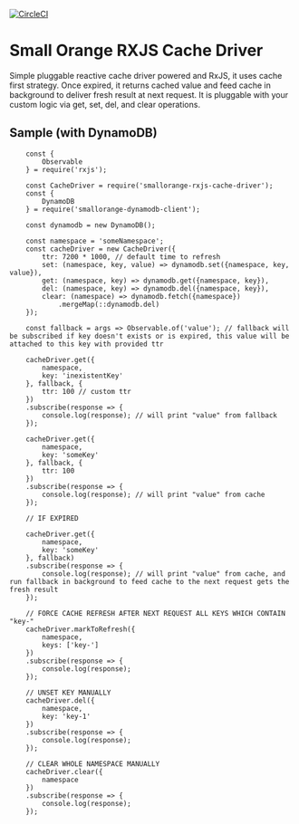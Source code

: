 [![CircleCI](https://circleci.com/gh/feliperohdee/smallorange-rxjs-cache-driver.svg?style=svg)](https://circleci.com/gh/feliperohdee/smallorange-rxjs-cache-driver)

# Small Orange RXJS Cache Driver

Simple pluggable reactive cache driver powered and RxJS, it uses cache first strategy. Once expired, it returns cached value and feed cache in background to deliver fresh result at next request.
It is pluggable with your custom logic via get, set, del, and clear operations.

## Sample (with DynamoDB)
		
		const {
			Observable
		} = require('rxjs');
		
		const CacheDriver = require('smallorange-rxjs-cache-driver');
		const {
			DynamoDB
		} = require('smallorange-dynamodb-client');

		const dynamodb = new DynamoDB();

		const namespace = 'someNamespace';
		const cacheDriver = new CacheDriver({
			ttr: 7200 * 1000, // default time to refresh
			set: (namespace, key, value) => dynamodb.set({namespace, key, value}),
			get: (namespace, key) => dynamodb.get({namespace, key}),
			del: (namespace, key) => dynamodb.del({namespace, key}),
			clear: (namespace) => dynamodb.fetch({namespace})
				.mergeMap(::dynamodb.del)
		});

		const fallback = args => Observable.of('value'); // fallback will be subscribed if key doesn't exists or is expired, this value will be attached to this key with provided ttr

		cacheDriver.get({
			namespace,
			key: 'inexistentKey'
		}, fallback, {
			ttr: 100 // custom ttr
		})
		.subscribe(response => {
			console.log(response); // will print "value" from fallback
		});

		cacheDriver.get({
			namespace,
			key: 'someKey'
		}, fallback, {
			ttr: 100
		})
		.subscribe(response => {
			console.log(response); // will print "value" from cache
		});

		// IF EXPIRED

		cacheDriver.get({
			namespace,
			key: 'someKey'
		}, fallback)
		.subscribe(response => {
			console.log(response); // will print "value" from cache, and run fallback in background to feed cache to the next request gets the fresh result
		});

		// FORCE CACHE REFRESH AFTER NEXT REQUEST ALL KEYS WHICH CONTAIN "key-"
		cacheDriver.markToRefresh({
			namespace,
			keys: ['key-']
		})
		.subscribe(response => {
			console.log(response);
		});

		// UNSET KEY MANUALLY
		cacheDriver.del({
			namespace,
			key: 'key-1'
		})
		.subscribe(response => {
			console.log(response);
		});

		// CLEAR WHOLE NAMESPACE MANUALLY
		cacheDriver.clear({
			namespace
		})
		.subscribe(response => {
			console.log(response);
		});

		
